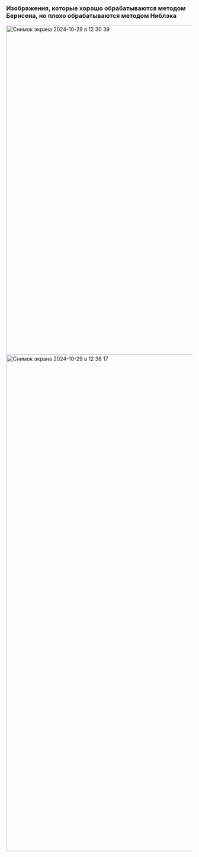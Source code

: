 ### Изображения, которые хорошо обрабатываются методом Бернсена, но плохо обрабатываются методом Ниблэка

<img width="889" alt="Снимок экрана 2024-10-29 в 12 30 39" src="https://github.com/user-attachments/assets/8d089dad-c52f-42df-857a-2a7d92dbb219">
<img width="1339" alt="Снимок экрана 2024-10-29 в 12 38 17" src="https://github.com/user-attachments/assets/390fc04c-d1b8-4602-8e6d-19d0391086e6">
